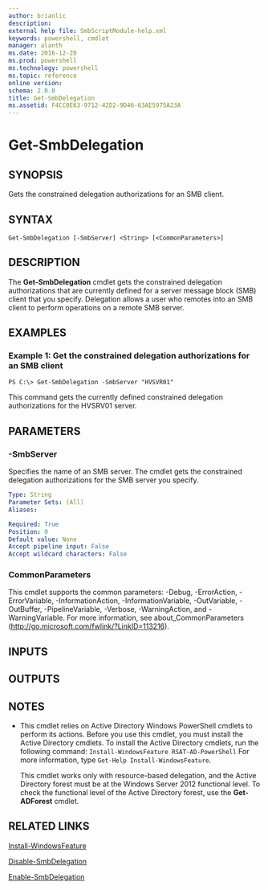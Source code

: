 ```yaml
---
author: brianlic
description: 
external help file: SmbScriptModule-help.xml
keywords: powershell, cmdlet
manager: alanth
ms.date: 2016-12-20
ms.prod: powershell
ms.technology: powershell
ms.topic: reference
online version: 
schema: 2.0.0
title: Get-SmbDelegation
ms.assetid: F4CC0E63-9712-42D2-9D46-63AE5975A23A
---
```


# Get-SmbDelegation

## SYNOPSIS
Gets the constrained delegation authorizations for an SMB client.

## SYNTAX

```
Get-SmbDelegation [-SmbServer] <String> [<CommonParameters>]
```

## DESCRIPTION
The **Get-SmbDelegation** cmdlet gets the constrained delegation authorizations that are currently defined for a server message block (SMB) client that you specify.
Delegation allows a user who remotes into an SMB client to perform operations on a remote SMB server.

## EXAMPLES

### Example 1: Get the constrained delegation authorizations for an SMB client
```
PS C:\> Get-SmbDelegation -SmbServer "HVSVR01"
```

This command gets the currently defined constrained delegation authorizations for the HVSRV01 server.

## PARAMETERS

### -SmbServer
Specifies the name of an SMB server.
The cmdlet gets the constrained delegation authorizations for the SMB server you specify.

```yaml
Type: String
Parameter Sets: (All)
Aliases: 

Required: True
Position: 0
Default value: None
Accept pipeline input: False
Accept wildcard characters: False
```

### CommonParameters
This cmdlet supports the common parameters: -Debug, -ErrorAction, -ErrorVariable, -InformationAction, -InformationVariable, -OutVariable, -OutBuffer, -PipelineVariable, -Verbose, -WarningAction, and -WarningVariable. For more information, see about_CommonParameters (http://go.microsoft.com/fwlink/?LinkID=113216).

## INPUTS

## OUTPUTS

## NOTES
* This cmdlet relies on Active Directory  Windows PowerShell cmdlets to perform its actions. Before you use this cmdlet, you must install the Active Directory cmdlets. To install the Active Directory cmdlets, run the following command: 
`Install-WindowsFeature RSAT-AD-PowerShell`
For more information, type `Get-Help Install-WindowsFeature`.

  This cmdlet works only with resource-based delegation, and the Active Directory forest must be at the Windows Server 2012 functional level.
To check the functional level of the Active Directory forest, use the **Get-ADForest** cmdlet.

## RELATED LINKS

[Install-WindowsFeature](../../server-manager/Install-WindowsFeature.md)

[Disable-SmbDelegation](./Disable-SmbDelegation.md)

[Enable-SmbDelegation](./Enable-SmbDelegation.md)

